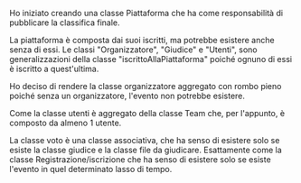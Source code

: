 Ho iniziato creando una classe Piattaforma che ha come responsabilità di pubblicare la classifica finale.

La piattaforma è composta dai suoi iscritti, ma potrebbe esistere anche senza di essi. 
Le classi "Organizzatore", "Giudice" e "Utenti", 
sono generalizzazioni della classe "iscrittoAllaPiattaforma" poiché ognuno di essi è iscritto a quest'ultima. 


Ho deciso di rendere la classe organizzatore aggregato 
con rombo pieno poiché senza un organizzatore, l'evento non potrebbe esistere. 

Come la classe utenti è aggregato della classe Team che, per l'appunto, è composto da almeno 1 utente.

La classe voto è una classe associativa, che ha senso di esistere solo se 
esiste la classe giudice e la classe file da giudicare.
Esattamente come la classe Registrazione/iscrizione che ha senso di esistere
solo se esiste l'evento in quel determinato lasso di tempo.
